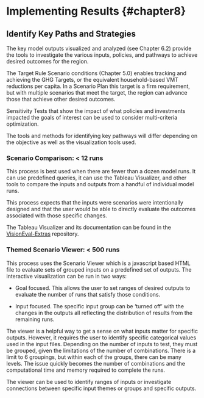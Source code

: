 # Implementing Results {#chapter8}

## Identify Key Paths and Strategies

The key model outputs visualized and analyzed (see Chapter 6.2) provide the tools to investigate the various inputs, policies, and pathways to achieve desired outcomes for the region.

The Target Rule Scenario conditions (Chapter 5.0) enables tracking and achieving the GHG Targets, or the equivalent household-based VMT reductions per capita. In a Scenario Plan this target is a firm requirement, but with multiple scenarios that meet the target, the region can advance those that achieve other desired outcomes.

Sensitivity Tests that show the impact of what policies and investments impacted the goals of interest can be used to consider multi-criteria optimization.

The tools and methods for identifying key pathways will differ depending on the objective as well as the visualization tools used.

### Scenario Comparison: < 12 runs

This process is best used when there are fewer than a dozen model runs. It can use predefined queries, it can use the Tableau Visualizer, and other tools to compare the inputs and outputs from a handful of individual model runs.

This process expects that the inputs were scenarios were intentionally designed and that the user would be able to directly evaluate the outcomes associated with those specific changes.

The Tableau Visualizer and its documentation can be found in the [VisionEval-Extras](https://github.com/VisionEval/VisionEval-Extras) repository.

### Themed Scenario Viewer: < 500 runs

This process uses the Scenario Viewer which is a javascript based HTML file to evaluate sets of grouped inputs on a predefined set of outputs. The interactive visualization can be run in two ways:

-   Goal focused. This allows the user to set ranges of desired outputs to evaluate the number of runs that satisfy those conditions.

-   Input focused. The specific input group can be ‘turned off’ with the changes in the outputs all reflecting the distribution of results from the remaining runs.

The viewer is a helpful way to get a sense on what inputs matter for specific outputs. However, it requires the user to identify specific categorical values used in the input files. Depending on the number of inputs to test, they must be grouped, given the limitations of the number of combinations. There is a limit to 6 groupings, but within each of the groups, there can be many levels. The issue quickly becomes the number of combinations and the computational time and memory required to complete the runs.

The viewer can be used to identify ranges of inputs or investigate connections between specific input themes or groups and specific outputs.
